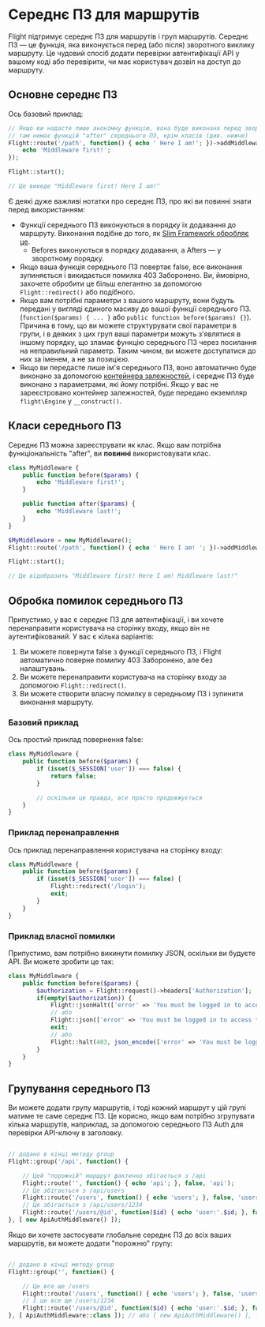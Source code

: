 # Середнє ПЗ для маршрутів

Flight підтримує середнє ПЗ для маршрутів і груп маршрутів. Середнє ПЗ — це функція, яка виконується перед (або після) зворотного виклику маршруту. Це чудовий спосіб додати перевірки автентифікації API у вашому коді або перевірити, чи має користувач дозвіл на доступ до маршруту.

## Основне середнє ПЗ

Ось базовий приклад:

```php
// Якщо ви надасте лише анонімну функцію, вона буде виконана перед зворотним викликом маршруту. 
// там немає функцій "after" середнього ПЗ, крім класів (див. нижче)
Flight::route('/path', function() { echo ' Here I am!'; })->addMiddleware(function() {
	echo 'Middleware first!';
});

Flight::start();

// Це виведе "Middleware first! Here I am!"
```

Є деякі дуже важливі нотатки про середнє ПЗ, про які ви повинні знати перед використанням:
- Функції середнього ПЗ виконуються в порядку їх додавання до маршруту. Виконання подібне до того, як [Slim Framework обробляє це](https://www.slimframework.com/docs/v4/concepts/middleware.html#how-does-middleware-work).
   - Befores виконуються в порядку додавання, а Afters — у зворотному порядку.
- Якщо ваша функція середнього ПЗ повертає false, все виконання зупиняється і викидається помилка 403 Заборонено. Ви, ймовірно, захочете обробити це більш елегантно за допомогою `Flight::redirect()` або подібного.
- Якщо вам потрібні параметри з вашого маршруту, вони будуть передані у вигляді єдиного масиву до вашої функції середнього ПЗ. (`function($params) { ... }` або `public function before($params) {}`). Причина в тому, що ви можете структурувати свої параметри в групи, і в деяких з цих груп ваші параметри можуть з'являтися в іншому порядку, що зламає функцію середнього ПЗ через посилання на неправильний параметр. Таким чином, ви можете доступатися до них за іменем, а не за позицією.
- Якщо ви передасте лише ім'я середнього ПЗ, воно автоматично буде виконано за допомогою [контейнера залежностей](dependency-injection-container), і середнє ПЗ буде виконано з параметрами, які йому потрібні. Якщо у вас не зареєстровано контейнер залежностей, буде передано екземпляр `flight\Engine` у `__construct()`.

## Класи середнього ПЗ

Середнє ПЗ можна зареєструвати як клас. Якщо вам потрібна функціональність "after", ви **повинні** використовувати клас.

```php
class MyMiddleware {
	public function before($params) {
		echo 'Middleware first!';
	}

	public function after($params) {
		echo 'Middleware last!';
	}
}

$MyMiddleware = new MyMiddleware();
Flight::route('/path', function() { echo ' Here I am! '; })->addMiddleware($MyMiddleware); // також ->addMiddleware([ $MyMiddleware, $MyMiddleware2 ]);

Flight::start();

// Це відобразить "Middleware first! Here I am! Middleware last!"
```

## Обробка помилок середнього ПЗ

Припустимо, у вас є середнє ПЗ для автентифікації, і ви хочете перенаправити користувача на сторінку входу, якщо він не аутентифікований. У вас є кілька варіантів:

1. Ви можете повернути false з функції середнього ПЗ, і Flight автоматично поверне помилку 403 Заборонено, але без налаштувань.
1. Ви можете перенаправити користувача на сторінку входу за допомогою `Flight::redirect()`.
1. Ви можете створити власну помилку в середньому ПЗ і зупинити виконання маршруту.

### Базовий приклад

Ось простий приклад повернення false:
```php
class MyMiddleware {
	public function before($params) {
		if (isset($_SESSION['user']) === false) {
			return false;
		}

		// оскільки це правда, все просто продовжується
	}
}
```

### Приклад перенаправлення

Ось приклад перенаправлення користувача на сторінку входу:
```php
class MyMiddleware {
	public function before($params) {
		if (isset($_SESSION['user']) === false) {
			Flight::redirect('/login');
			exit;
		}
	}
}
```

### Приклад власної помилки

Припустимо, вам потрібно викинути помилку JSON, оскільки ви будуєте API. Ви можете зробити це так:
```php
class MyMiddleware {
	public function before($params) {
		$authorization = Flight::request()->headers['Authorization'];
		if(empty($authorization)) {
			Flight::jsonHalt(['error' => 'You must be logged in to access this page.'], 403);
			// або
			Flight::json(['error' => 'You must be logged in to access this page.'], 403);
			exit;
			// або
			Flight::halt(403, json_encode(['error' => 'You must be logged in to access this page.']);
		}
	}
}
```

## Групування середнього ПЗ

Ви можете додати групу маршрутів, і тоді кожний маршрут у цій групі матиме те саме середнє ПЗ. Це корисно, якщо вам потрібно згрупувати кілька маршрутів, наприклад, за допомогою середнього ПЗ Auth для перевірки API-ключу в заголовку.

```php

// додано в кінці методу group
Flight::group('/api', function() {

	// Цей "порожній" маршрут фактично збігається з /api
	Flight::route('', function() { echo 'api'; }, false, 'api');
	// Це збігається з /api/users
    Flight::route('/users', function() { echo 'users'; }, false, 'users');
	// Це збігається з /api/users/1234
	Flight::route('/users/@id', function($id) { echo 'user:'.$id; }, false, 'user_view');
}, [ new ApiAuthMiddleware() ]);
```

Якщо ви хочете застосувати глобальне середнє ПЗ до всіх ваших маршрутів, ви можете додати "порожню" групу:

```php

// додано в кінці методу group
Flight::group('', function() {

	// Це все ще /users
	Flight::route('/users', function() { echo 'users'; }, false, 'users');
	// І це все ще /users/1234
	Flight::route('/users/@id', function($id) { echo 'user:'.$id; }, false, 'user_view');
}, [ ApiAuthMiddleware::class ]); // або [ new ApiAuthMiddleware() ], те саме
```
